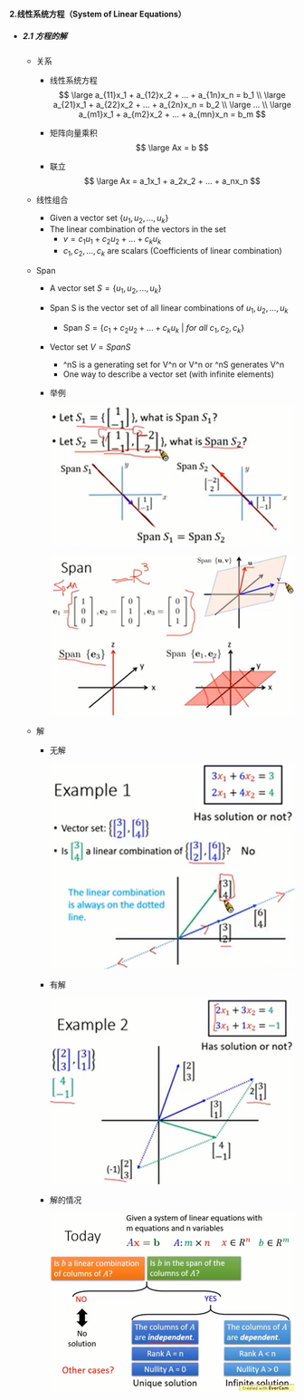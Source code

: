 #### 2.线性系统方程（System of Linear Equations）

* ##### 2.1 方程的解

  * 关系

    * 线性系统方程
    $$
      \large a_{11}x_1 + a_{12}x_2 + ... + a_{1n}x_n = b_1 \\
    \large a_{21}x_1 + a_{22}x_2 + ... + a_{2n}x_n = b_2 \\
      \large ... \\
      \large a_{m1}x_1 + a_{m2}x_2 + ... + a_{mn}x_n = b_m
      $$

    * 矩阵向量乘积
    $$
      \large Ax = b
    $$
    
    * 联立
      $$
      \large Ax = a_1x_1 + a_2x_2 + ... + a_nx_n
      $$

  * 线性组合

    * Given a vector set $\{u_1, u_2, ..., u_k\}$
    * The linear combination of the vectors in the set
      * $v = c_1u_1 + c_2u_2 + ... + c_ku_k$
      * $c_1, c_2, ..., c_k$ are scalars (Coefficients of linear combination)

  * Span

    * A vector set $S = \{u_1, u_2, ..., u_k\}$

    * Span S is the vector set of all linear combinations of $u_1, u_2, ..., u_k$

      * Span $S = \{c_1 + c_2u_2 + ... + c_ku_k\ |\ for\ all\ c_1, c_2, c_k\}$

    * Vector set $V = Span S$

      * ^nS is a generating set for V^n or V^n or ^nS generates V^n
      * One way to describe a vector set (with infinite elements)

    * 举例

      ![avatar](./images/u21_Equation_Solution_Span_1.png)

      ![avatar](./images/u21_Equation_Solution_Span_2.png)

  * 解

    * 无解

      ![avatar](./images/u21_Equation_Solution_1.png)

    * 有解

      ![avatar](./images/u21_Equation_Solution_2.png)

    * 解的情况

      ![avatar](./images/u21_Equation_Solution_3.png)

  

































